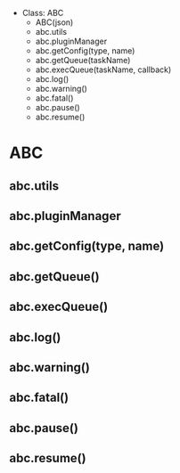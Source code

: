 - Class: ABC
    - ABC(json)
    - abc.utils
    - abc.pluginManager
    - abc.getConfig(type, name)
    - abc.getQueue(taskName)
    - abc.execQueue(taskName, callback)
    - abc.log()
    - abc.warning()
    - abc.fatal()
    - abc.pause()
    - abc.resume()

# ABC

## abc.utils

## abc.pluginManager

## abc.getConfig(type, name)

## abc.getQueue()

## abc.execQueue()

## abc.log()

## abc.warning()

## abc.fatal()

## abc.pause()

## abc.resume()